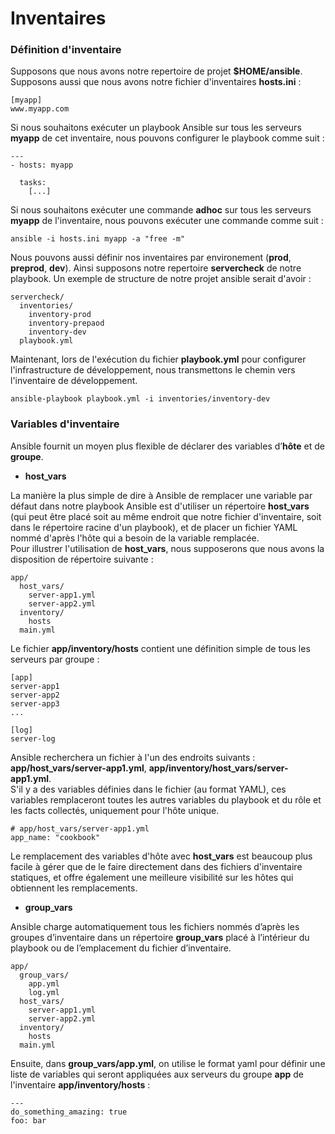 # Inventaires

### Définition d'inventaire

Supposons que nous avons notre repertoire de projet **$HOME/ansible**. <br>
Supposons aussi que nous avons notre fichier d'inventaires **hosts.ini** :

```
[myapp]
www.myapp.com
```

Si nous souhaitons exécuter un playbook Ansible sur tous les serveurs **myapp** de cet inventaire, nous pouvons configurer le playbook comme suit :

```
---
- hosts: myapp
  
  tasks:
    [...]
```

Si nous souhaitons exécuter une commande **adhoc** sur tous les serveurs **myapp** de l'inventaire, nous pouvons exécuter une commande comme suit :

```
ansible -i hosts.ini myapp -a "free -m"
```

Nous pouvons aussi définir nos inventaires par environement (**prod**, **preprod**, **dev**). Ainsi supposons notre repertoire **servercheck** de notre playbook. Un exemple de structure de notre projet ansible serait d'avoir :

```
servercheck/
  inventories/
    inventory-prod
    inventory-prepaod
    inventory-dev
  playbook.yml
```

Maintenant, lors de l'exécution du fichier **playbook.yml** pour configurer l'infrastructure de développement, nous transmettons le chemin vers l'inventaire de développement.

```
ansible-playbook playbook.yml -i inventories/inventory-dev
```

### Variables d'inventaire

Ansible fournit un moyen plus flexible de déclarer des variables d’**hôte** et de **groupe**.

- **host_vars**

La manière la plus simple de dire à Ansible de remplacer une variable par défaut dans notre playbook Ansible est d'utiliser un répertoire **host_vars** (qui peut être placé soit au même endroit que notre fichier d'inventaire, soit dans le répertoire racine d'un playbook), et de placer un fichier YAML nommé d'après l'hôte qui a besoin de la variable remplacée. <br>
Pour illustrer l'utilisation de **host_vars**, nous supposerons que nous avons la disposition de répertoire suivante :

```
app/
  host_vars/
    server-app1.yml
    server-app2.yml
  inventory/
    hosts
  main.yml
```

Le fichier **app/inventory/hosts** contient une définition simple de tous les serveurs par groupe :

```
[app]
server-app1
server-app2
server-app3
...

[log]
server-log
```

Ansible recherchera un fichier à l'un des endroits suivants : **app/host_vars/server-app1.yml**, **app/inventory/host_vars/server-app1.yml**. <br>
S'il y a des variables définies dans le fichier (au format YAML), ces variables remplaceront toutes les autres variables du playbook et du rôle et les facts collectés, uniquement pour l'hôte unique.

```
# app/host_vars/server-app1.yml
app_name: "cookbook"
```

Le remplacement des variables d'hôte avec **host_vars** est beaucoup plus facile à gérer que de le faire directement dans des fichiers d'inventaire statiques, et offre également une meilleure visibilité sur les hôtes qui obtiennent les remplacements.

- **group_vars**

Ansible charge automatiquement tous les fichiers nommés d’après les groupes d’inventaire dans un répertoire **group_vars** placé à l’intérieur du playbook ou de l’emplacement du fichier d’inventaire.

```
app/
  group_vars/
    app.yml
    log.yml
  host_vars/
    server-app1.yml
    server-app2.yml
  inventory/
    hosts
  main.yml
```

Ensuite, dans **group_vars/app.yml**, on utilise le format yaml pour définir une liste de variables qui seront appliquées aux serveurs du groupe **app** de l'inventaire **app/inventory/hosts** :

```
---
do_something_amazing: true
foo: bar
```